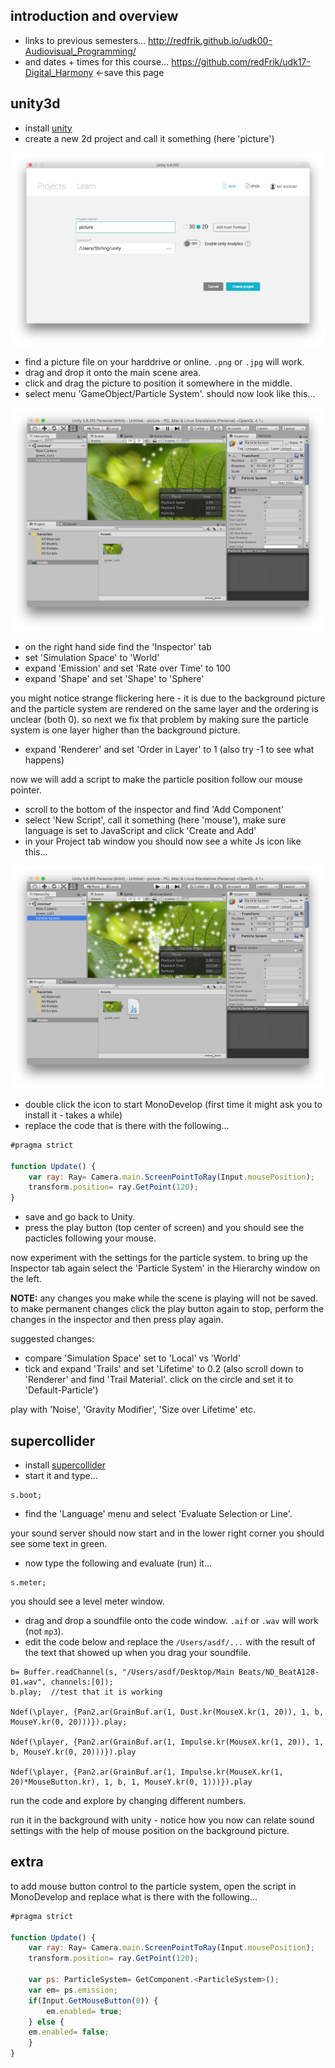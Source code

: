 introduction and overview
--------------------

* links to previous semesters... <http://redfrik.github.io/udk00-Audiovisual_Programming/>
* and dates + times for this course... <https://github.com/redFrik/udk17-Digital_Harmony> <-save this page

unity3d
--

* install [unity](http://unity3d.com)
* create a new 2d project and call it something (here 'picture')

![picture](01picture.png?raw=true "picture")

* find a picture file on your harddrive or online. `.png` or `.jpg` will work.
* drag and drop it onto the main scene area.
* click and drag the picture to position it somewhere in the middle.
* select menu 'GameObject/Particle System'. should now look like this...

![particles](02particles.png?raw=true "particles")

* on the right hand side find the 'Inspector' tab
* set 'Simulation Space' to 'World'
* expand 'Emission' and set 'Rate over Time' to 100
* expand 'Shape' and set 'Shape' to 'Sphere'

you might notice strange flickering here - it is due to the background picture and the particle system are rendered on the same layer and the ordering is unclear (both 0). so next we fix that problem by making sure the particle system is one layer higher than the background picture.

* expand 'Renderer' and set 'Order in Layer' to 1 (also try -1 to see what happens)

now we will add a script to make the particle position follow our mouse pointer.

* scroll to the bottom of the inspector and find 'Add Component'
* select 'New Script', call it something (here 'mouse'), make sure language is set to JavaScript and click 'Create and Add'
* in your Project tab window you should now see a white Js icon like this...

![script](03script.png?raw=true "script")

* double click the icon to start MonoDevelop (first time it might ask you to install it - takes a while)
* replace the code that is there with the following...

```javascript
#pragma strict

function Update() {
    var ray: Ray= Camera.main.ScreenPointToRay(Input.mousePosition);
    transform.position= ray.GetPoint(120);
}
```

* save and go back to Unity.
* press the play button (top center of screen) and you should see the pacticles following your mouse.

now experiment with the settings for the particle system. to bring up the Inspector tab again select the 'Particle System' in the Hierarchy window on the left.

**NOTE:** any changes you make while the scene is playing will not be saved. to make permanent changes click the play button again to stop, perform the changes in the inspector and then press play again.

suggested changes:

* compare 'Simulation Space' set to 'Local' vs 'World'
* tick and expand 'Trails' and set 'Lifetime' to 0.2 (also scroll down to 'Renderer' and find 'Trail Material'. click on the circle and set it to 'Default-Particle')

play with 'Noise', 'Gravity Modifier', 'Size over Lifetime' etc.

supercollider
--

* install [supercollider](http://supercollider.github.io/download)
* start it and type...

```supercollider
s.boot;
```
* find the 'Language' menu and select 'Evaluate Selection or Line'.

your sound server should now start and in the lower right corner you should see some text in green.

* now type the following and evaluate (run) it...

```supercollider
s.meter;
```

you should see a level meter window.

* drag and drop a soundfile onto the code window. `.aif` or `.wav` will work (not `mp3`).
* edit the code below and replace the `/Users/asdf/...` with the result of the text that showed up when you drag your soundfile.

```supercollider
b= Buffer.readChannel(s, "/Users/asdf/Desktop/Main Beats/ND_BeatA128-01.wav", channels:[0]);
b.play;  //test that it is working

Ndef(\player, {Pan2.ar(GrainBuf.ar(1, Dust.kr(MouseX.kr(1, 20)), 1, b, MouseY.kr(0, 20)))}).play;

Ndef(\player, {Pan2.ar(GrainBuf.ar(1, Impulse.kr(MouseX.kr(1, 20)), 1, b, MouseY.kr(0, 20)))}).play

Ndef(\player, {Pan2.ar(GrainBuf.ar(1, Impulse.kr(MouseX.kr(1, 20)*MouseButton.kr), 1, b, 1, MouseY.kr(0, 1)))}).play
```

run the code and explore by changing different numbers.

run it in the background with unity - notice how you now can relate sound settings with the help of mouse position on the background picture.

extra
--

to add mouse button control to the particle system, open the script in MonoDevelop and replace what is there with the following...

```javascript
#pragma strict

function Update() {
    var ray: Ray= Camera.main.ScreenPointToRay(Input.mousePosition);
    transform.position= ray.GetPoint(120);

    var ps: ParticleSystem= GetComponent.<ParticleSystem>();
    var em= ps.emission;
    if(Input.GetMouseButton(0)) {
        em.enabled= true;
    } else {
    em.enabled= false;
    }
}
```
